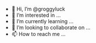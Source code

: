 - 👋 Hi, I’m @groggyluck
- 👀 I’m interested in ...
- 🌱 I’m currently learning ...
- 💞️ I’m looking to collaborate on ...
- 📫 How to reach me ...

<!---
groggyluck/groggyluck is a ✨ special ✨ repository because its `README.md` (this file) appears on your GitHub profile.
You can click the Preview link to take a look at your changes.
--->
